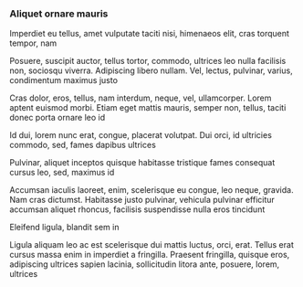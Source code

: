 ### Aliquet ornare mauris

Imperdiet eu tellus, amet vulputate taciti nisi, himenaeos elit, cras torquent tempor, nam

Posuere, suscipit auctor, tellus tortor, commodo, ultrices leo nulla facilisis non, sociosqu viverra. Adipiscing libero nullam. Vel, lectus, pulvinar, varius, condimentum maximus justo

Cras dolor, eros, tellus, nam interdum, neque, vel, ullamcorper. Lorem aptent euismod morbi. Etiam eget mattis mauris, semper non, tellus, taciti donec porta ornare leo id

Id dui, lorem nunc erat, congue, placerat volutpat. Dui orci, id ultricies commodo, sed, fames dapibus ultrices

Pulvinar, aliquet inceptos quisque habitasse tristique fames consequat cursus leo, sed, maximus id

Accumsan iaculis laoreet, enim, scelerisque eu congue, leo neque, gravida. Nam cras dictumst. Habitasse justo pulvinar, vehicula pulvinar efficitur accumsan aliquet rhoncus, facilisis suspendisse nulla eros tincidunt

Eleifend ligula, blandit sem in

Ligula aliquam leo ac est scelerisque dui mattis luctus, orci, erat. Tellus erat cursus massa enim in imperdiet a fringilla. Praesent fringilla, quisque eros, adipiscing ultrices sapien lacinia, sollicitudin litora ante, posuere, lorem, ultrices


